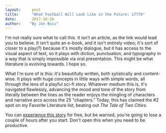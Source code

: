 ```yaml
---
layout:     post
title:      "What Football Will Look Like in the Future: 17776"
date:       2017-10-26
author:    "By Jon Bois"
---
```


I'm not really sure what to call this. It isn't an article, as the link would lead you to believe. It isn't quite an e-book, and it isn't entirely video; it's sort of closer to a play(?) because it's mostly dialogue, but it has access to the visual aspect of text, so it plays with diction, punctuation, and typography in a way that is simply impossible via oral presentation. This might be what literature is evolving towards. I hope so. 

What I'm sure of is this: it's beautifully written, both sylistically and content-wise. It plays with huge concepts in little ways with simple words, all through the lens of a playful sci-fi story. Whatever medium this is, it's navigated flawlessly, advancing the mood and tone of the story from literally between the lines as the reader enjoys the mingling of characters and narrative arcs across the 25 "chapters." Today, this has claimed the #2 spot on my Favorite Literature list, beating out *The Tale of Two Cities*. 

You can [experience this story](https://www.sbnation.com/a/17776-football) for free, but be warned, you're going to lose a couple of hours after you start. Don't open this when you need to be productive. 